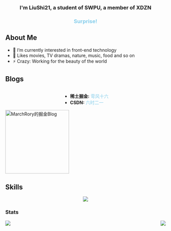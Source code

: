 ### <div align="center">I'm LiuShi21, a student of SWPU, a member of XDZN </div>  
<div align="center" style="color:skyblue;"><h3>Surprise!<h3></div>  

## About Me
- 🔭 I’m currently interested in front-end technology  
- 🌱 Likes movies, TV dramas, nature, music, food and so on  
- ⚡ Crazy: Working for the beauty of the world


## Blogs

<div style="display: flex; flex-wrap: warp; align-items: center; justify-content: center">
  <ul>
    <li>
      <strong>稀土掘金:</strong><a href="https://juejin.cn/user/1711301113940711?utm_source=gold_browser_extension" target="_blank" style="color:skyblue;text-decoration:none;">&nbsp;雩风十六</a>
    </li>
    <li>
      <strong>CSDN:</strong><a href="https://blog.csdn.net/liushi21?spm=1000.2115.3001.5343" target="_blank" style="color: skyblue; text-decoration:none;">&nbsp;六时二一</a>
    </li>
  </ul>
</div>  

<a href="https://github.com/MarchRory">
  <div align="left">
  <img
      src="https://4sdvg7tqbv.us.aircode.run/juejin?uid=1711301113940711"
      alt="MarchRory的掘金Blog"
      height="200px"
    />
</a>

## Skills   
<p align="center">
  <a href="https://skillicons.dev" align="center">
    <img src="https://skillicons.dev/icons?i=git,html,css,vue,nuxtjs,tailwind,js,ts,vite,webpack,nodejs,express,md,vscode," />
  </a>
</p>

### Stats  
<img src="https://github-readme-stats.vercel.app/api?username=MarchRory&show_icons=true&count_private=true&hide_border=true&theme=transparent" align="left" />  
<div align="right"><img src="https://github-readme-stats.vercel.app/api/top-langs/?username=MarchRory&hide_border=true&layout=compact" align="right" /></div>  
<br/>  

